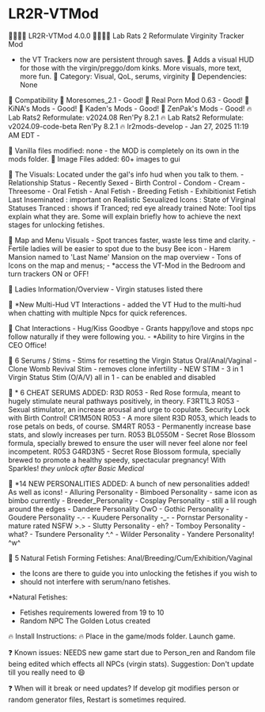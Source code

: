 # LR2R-VTMod
🍒🍒🍒🍒    LR2R-VTMod 4.0.0    🍒🍒🍒🍒 
Lab Rats 2 Reformulate Virginity Tracker Mod
- the VT Trackers now are persistent through saves.
💮 Adds a visual HUD for those with the virgin/preggo/dom kinks. More visuals, more text, more fun.
💮 Category: Visual, QoL, serums, virginity 💮 Dependencies: None 

💮 Compatibility
	🥵 Moresomes_2.1 - Good!
	🥵 Real Porn Mod 0.63 - Good!
	🥵 KiNA's Mods - Good!
	🥵 Kaden's Mods - Good!
	🥵 ZenPak's Mods - Good!
	🔥 Lab Rats2 Reformulate: v2024.08  Ren'Py 8.2.1
	🔥 Lab Rats2 Reformulate: v2024.09-code-beta  Ren'Py 8.2.1
	🔥 lr2mods-develop - Jan 27, 2025 11:19 AM EDT - 

💮 Vanilla files modified: none - the MOD is completely on its own in the mods folder.
💮 Image Files added: 60+ images to gui

💮 The Visuals: Located under the gal's info hud when you talk to them.
	- Relationship Status - Recently Sexed - Birth Control
	- Condom - Cream - Threesome - Oral Fetish
	- Anal Fetish - Breeding Fetish - Exhibitionist Fetish
	Last Inseminated : important on Realistic
	Sexualized Icons : State of Virginal Statuses
	Tranced : shows if Tranced; red eye already trained
	Note: Tool tips explain what they are.  Some will explain briefly how to achieve the next stages for unlocking fetishes.

💮 Map and Menu Visuals
	- Spot trances faster, waste less time and clarity.
	- Fertile ladies will be easier to spot due to the busy Bee icon
	- Harem Mansion named to 'Last Name' Mansion on the map overview
	- Tons of Icons on the map and menus;
	- *access the VT-Mod in the Bedroom and turn trackers ON or OFF!

💮 Ladies Information/Overview
	- Virgin statuses listed there

💮 *New Multi-Hud VT Interactions
	- added the VT Hud to the multi-hud when chatting with multiple Npcs for quick references.

💮 Chat Interactions
	- Hug/Kiss Goodbye - Grants happy/love and stops npc follow naturally if they were following you.
	- *Ability to hire Virgins in the CEO Office!

💮 6 Serums / Stims
	- Stims for resetting the Virgin Status Oral/Anal/Vaginal
	- Clone Womb Revival Stim - removes clone infertility
	- NEW STIM - 3 in 1 Virgin Status Stim (O/A/V) all in 1
	- can be enabled and disabled

💮 * 6 CHEAT SERUMS ADDED:
	R3D R053 - Red Rose formula, meant to hugely stimulate neural pathways positively, in theory.
	F3RT1L3 R053 - Sexual stimulator, an increase arousal and urge to copulate. Security Lock with Birth Control!
	CR1M50N R053 - A more silent R3D R053, which leads to rose petals on beds, of course.
	SM4RT R053 - Permanently increase base stats, and slowly increases per turn.
	R053 BL0550M - Secret Rose Blossom formula, specially brewed to ensure the user will never feel alone nor feel incompetent.
	R053 G4RD3N5 - Secret Rose Blossom formula, specially brewed to promote a healthy speedy, spectacular pregnancy! With Sparkles!
	*they unlock after Basic Medical*

💮 *14 NEW PERSONALITIES ADDED:
	A bunch of new personalities added! As well as icons!
	- Alluring Personality
	- Bimboed Personality - same icon as bimbo currently
	- Breeder_Personality
	- Cosplay Personality - still a lil rough around the edges
	- Dandere Personality OwO
	- Gothic Personality
	- Goudere Personality -.-
	- Kuudere Personality -_-
	- Pornstar Personality - mature rated NSFW >.>
	- Slutty Personality - eh?
	- Tomboy Personality - what?
	- Tsundere Personality ^.^
	- Wilder Personality 
	- Yandere Personality! ^w^

💮 5 Natural Fetish Forming Fetishes: Anal/Breeding/Cum/Exhibition/Vaginal
- the Icons are there to guide you into unlocking the fetishes if you wish to
- should not interfere with serum/nano fetishes.

*Natural Fetishes:
- Fetishes requirements lowered from 19 to 10
- Random NPC The Golden Lotus created

🔥 Install Instructions: 🔥
Place in the game/mods folder. Launch game.

❓ Known issues: 
NEEDS new game start due to Person_ren and Random file being edited which effects all NPCs (virgin stats).
Suggestion: Don't update till you really need to 😄

❓ When will it break or need updates?
If develop git modifies person or random generator files, Restart is sometimes required.  

